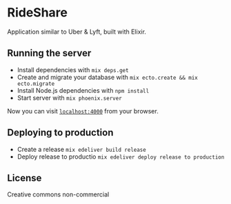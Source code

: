# RideShare

Application similar to Uber & Lyft, built with Elixir.

## Running the server

  * Install dependencies with `mix deps.get`
  * Create and migrate your database with `mix ecto.create && mix ecto.migrate`
  * Install Node.js dependencies with `npm install`
  * Start server with `mix phoenix.server`

Now you can visit [`localhost:4000`](http://localhost:4000) from your browser.

## Deploying to production

  * Create a release `mix edeliver build release`
  * Deploy release to productio `mix edeliver deploy release to production`

## License

Creative commons non-commercial
